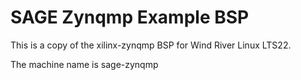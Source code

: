# SAGE Zynqmp Example BSP

This is a copy of the xilinx-zynqmp BSP for Wind River Linux LTS22. 

The machine name is sage-zynqmp
